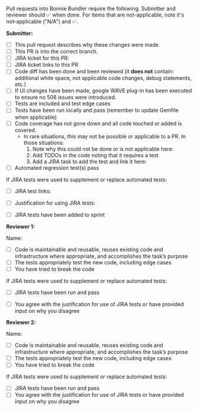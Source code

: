 Pull requests into Bonnie Bundler require the following. Submitter and reviewer should :white_check_mark: when done. For items that are not-applicable, note it's not-applicable ("N/A") and :white_check_mark:.

**Submitter:**
- [ ] This pull request describes why these changes were made.
- [ ] This PR is into the correct branch.
- [ ] JIRA ticket for this PR:
- [ ] JIRA ticket links to this PR
- [ ] Code diff has been done and been reviewed (it **does not** contain: additional white space, not applicable code changes, debug statements, etc.)
- [ ] If UI changes have been made, google WAVE plug-in has been executed to ensure no 508 issues were introduced.
- [ ] Tests are included and test edge cases
- [ ] Tests have been run locally and pass (remember to update Gemfile when applicable)
- [ ] Code coverage has not gone down and all code touched or added is covered.
    * In rare situations, this may not be possible or applicable to a PR. In those situations:
        1. Note why this could not be done or is not applicable here:
        2. Add TODOs in the code noting that it requires a test
        3. Add a JIRA task to add the test and link it here:
- [ ] Automated regression test(s) pass

If JIRA tests were used to supplement or replace automated tests:
- [ ] JIRA test links:
- [ ] Justification for using JIRA tests:
- [ ] JIRA tests have been added to sprint


**Reviewer 1:**

Name:
- [ ] Code is maintainable and reusable, reuses existing code and infrastructure where appropriate, and accomplishes the task’s purpose
- [ ] The tests appropriately test the new code, including edge cases
- [ ] You have tried to break the code

If JIRA tests were used to supplement or replace automated tests:
- [ ] JIRA tests have been run and pass
- [ ] You agree with the justification for use of JIRA tests or have provided input on why you disagree


**Reviewer 2:**

Name:
- [ ] Code is maintainable and reusable, reuses existing code and infrastructure where appropriate, and accomplishes the task’s purpose
- [ ] The tests appropriately test the new code, including edge cases
- [ ] You have tried to break the code

If JIRA tests were used to supplement or replace automated tests:
- [ ] JIRA tests have been run and pass
- [ ] You agree with the justification for use of JIRA tests or have provided input on why you disagree
